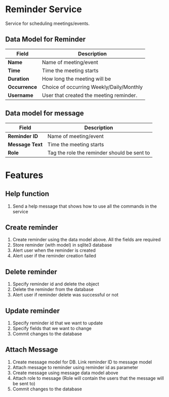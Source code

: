 
# Reminder Service
Service for scheduling meetings/events. 

## Data Model for Reminder

| Field          | Description                              |
|----------------|------------------------------------------|
| **Name**       | Name of meeting/event                    |
| **Time**       | Time the meeting starts                  |
| **Duration**   | How long the meeting will be             |
| **Occurrence** | Choice of occurring Weekly/Daily/Monthly |
| **Username**   | User that created the meeting reminder.  |

## Data model for message

| Field            | Description                                 |
|------------------|---------------------------------------------|
| **Reminder ID**  | Name of meeting/event                       |
| **Message Text** | Time the meeting starts                     |
| **Role**         | Tag the role the reminder should be sent to |

# Features


## Help function
1. Send a help message that shows how to use all the commands in the service

## Create reminder
1. Create reminder using the data model above. All the fields are required
2. Store reminder (with model) in sqlite3 database
3. Alert user when the reminder is created
4. Alert user if the reminder creation failed

## Delete reminder
1. Specify reminder id and delete the object
2. Delete the reminder from the database
3. Alert user if reminder delete was successful or not

## Update reminder
1. Specify reminder id that we want to update
2. Specify fields that we want to change
3. Commit changes to the database

## Attach Message
1. Create message model for DB. Link reminder ID to message model
2. Attach message to reminder using reminder id as parameter
3. Create message using message data model above
4. Attach role to message (Role will contain the users that the message will be sent to)
5. Commit changes to the database


